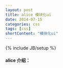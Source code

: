 ```yaml
---
layout: post
title: alice 模块化ui
date: 2014-07-15
categories: css
tags: [css]
shortContent: "模块化ui"
---
```

{% include JB/setup %}

#### alice 介绍：
